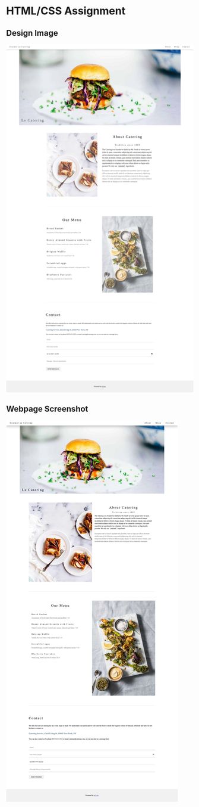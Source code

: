 # HTML/CSS Assignment

## Design Image
![Design Image](Workshop-Design.png)

## Webpage Screenshot
![Webpage Screenshot](images/Screenshot.jpg)